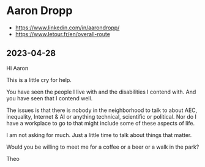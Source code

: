 # Aaron Dropp

* https://www.linkedin.com/in/aarondropp/
* https://www.letour.fr/en/overall-route


## 2023-04-28

Hi Aaron

This is a little cry for help.

You have seen the people I live with and the disabilities I contend with. And you have seen that I contend well.

The issues is that there is nobody in the neighborhood to talk to about AEC, inequality, Internet & AI or anything technical, scientific or political. Nor do I have a workplace to go to that might include some of these aspects of life.

I am not asking for much. Just a little time to talk about things that matter.

Would you be willing to meet me for a coffee or a beer or a walk in the park?

Theo



